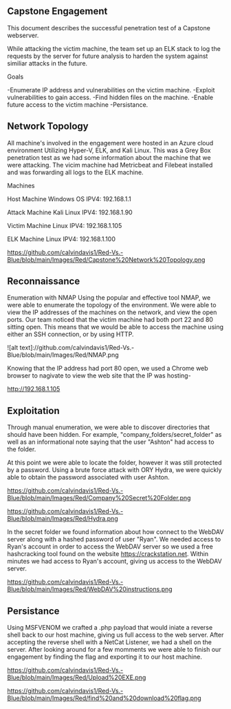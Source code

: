 ## Capstone Engagement

This document describes the successful penetration test of a Capstone webserver.

While attacking the victim machine, the team set up an ELK stack to log the requests by the server for future analysis to harden the system against similiar attacks in the future.

Goals

-Enumerate IP address and vulnerabilities on the victim machine.
-Exploit vulnerabilities to gain access.
-Find hidden files on the machine.
-Enable future access to the victim machine -Persistance. 


## Network Topology

All machine's involved in the engagement were hosted in an Azure cloud environment Utilizing Hyper-V, ELK, and Kali Linux.
This was a Grey Box penetration test as we had some information about the machine that we were attacking. The vicim machine had Metricbeat and Filebeat installed and was forwarding all logs to the ELK machine.


Machines

Host Machine
Windows OS
IPV4: 192.168.1.1

Attack Machine
Kali Linux
IPV4: 192.168.1.90

Victim Machine
Linux
IPV4: 192.168.1.105

ELK Machine
Linux
IPV4: 192.168.1.100

https://github.com/calvindavis1/Red-Vs.-Blue/blob/main/Images/Red/Capstone%20Network%20Topology.png

## Reconnaissance

Enumeration with NMAP
Using the popular and effective tool NMAP, we were able to enumerate the topology of the environment. We were able to view the IP addresses of the machines on the network, and view the open ports. Our team noticed that the victim machine had both port 22 and 80 sitting open. This means that we would be able to access the machine using either an SSH connection, or by using HTTP.

![alt text]://github.com/calvindavis1/Red-Vs.-Blue/blob/main/Images/Red/NMAP.png

Knowing that the IP address had port 80 open, we used a Chrome web browser to nagivate to view the web site that the IP was hosting- 

http://192.168.1.105 

## Exploitation

Through manual enumeration, we were able to discover directories that should have been hidden. For example, "company_folders/secret_folder" as well as an informational note saying that the user "Ashton" had access to the folder.

At this point we were able to locate the folder, however it was still protected by a password. Using a brute force attack with ORY Hydra, we were quickly able to obtain the password associated with user Ashton.

https://github.com/calvindavis1/Red-Vs.-Blue/blob/main/Images/Red/Company%20Secret%20Folder.png

https://github.com/calvindavis1/Red-Vs.-Blue/blob/main/Images/Red/Hydra.png

In the secret folder we found information about how connect to the WebDAV server along with a hashed password of user "Ryan". We needed access to Ryan's account in order to access the WebDAV server so we used a free hashcracking tool found on the website https://crackstation.net. Within minutes we had access to Ryan's account, giving us access to the WebDAV server.

https://github.com/calvindavis1/Red-Vs.-Blue/blob/main/Images/Red/WebDAV%20instructions.png

## Persistance

Using MSFVENOM we crafted a .php payload that would iniate a reverse shell back to our host machine, giving us full access to the web server. After accepting the reverse shell with a NetCat Listener, we had a shell on the server. After looking around for a few momments we were able to finish our engagement by finding the flag and exporting it to our host machine. 

https://github.com/calvindavis1/Red-Vs.-Blue/blob/main/Images/Red/Upload%20EXE.png

https://github.com/calvindavis1/Red-Vs.-Blue/blob/main/Images/Red/find%20and%20download%20flag.png
